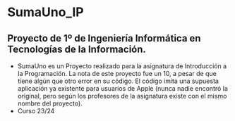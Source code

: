# SumaUno_IP
## Proyecto de 1º de Ingeniería Informática en Tecnologías de la Información.
- SumaUno es un Proyecto realizado para la asignatura de Introducción a la Programación. La nota de este proyecto fue un 10, a pesar de que tiene algún que otro error en su código. El código imita una supuesta aplicación ya existente para usuarios de Apple (nunca nadie encontró la original, pero según los profesores de la asignatura existe con el mismo nombre del proyecto).
- Curso 23/24
